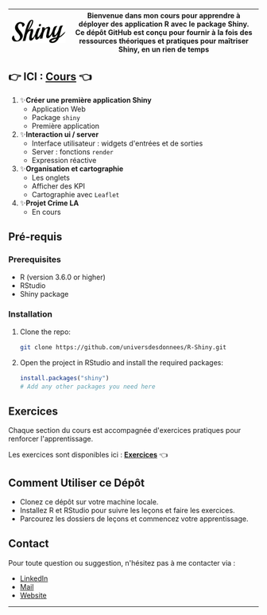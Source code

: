 | ![Shiny Package Logo](https://github.com/universdesdonnees/R-Shiny/blob/master/Images/shiny.png?raw=true) | **Bienvenue dans mon cours pour apprendre à déployer des application R avec le package Shiny.**<br>Ce dépôt GitHub est conçu pour fournir à la fois des ressources théoriques et pratiques pour maîtriser Shiny, en un rien de temps |
| --- | --- |

## 👉 ICI : [Cours]() 👈

1. ✨**Créer une première application Shiny** 
   - Application Web
   - Package `shiny`
   - Première application
2. ✨**Interaction ui / server** 
   - Interface utilisateur : widgets d'entrées et de sorties
   - Server : fonctions `render`
   - Expression réactive
3. ✨**Organisation et cartographie** 
   - Les onglets
   - Afficher des KPI
   - Cartographie avec `Leaflet`
4. ✨**Projet Crime LA**
   - En cours 

## Pré-requis 

### Prerequisites

- R (version 3.6.0 or higher)
- RStudio
- Shiny package

### Installation

1. Clone the repo:
   ```sh
   git clone https://github.com/universdesdonnees/R-Shiny.git
   ```
2. Open the project in RStudio and install the required packages:
   ```R
   install.packages("shiny")
   # Add any other packages you need here
   ```
   
## Exercices

Chaque section du cours est accompagnée d'exercices pratiques pour renforcer l'apprentissage. 

Les exercices sont disponibles ici : **[Exercices]()** 👈

## Comment Utiliser ce Dépôt

- Clonez ce dépôt sur votre machine locale.
- Installez R et RStudio pour suivre les leçons et faire les exercices.
- Parcourez les dossiers de leçons et commencez votre apprentissage.

## Contact
Pour toute question ou suggestion, n'hésitez pas à me contacter via :
 
- [LinkedIn](https://www.linkedin.com/in/menyssacherifa/) 
- [Mail](cmenyssa@live.fr)
- [Website](https://mcherifaluron.com)

---
